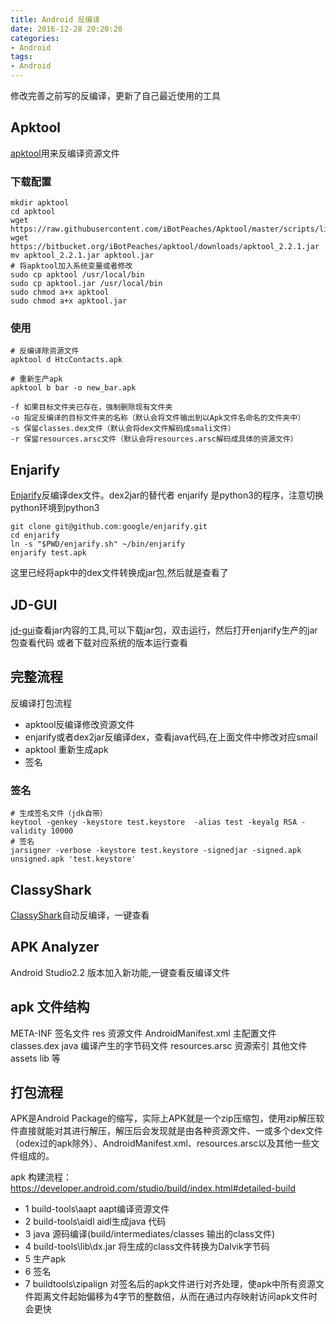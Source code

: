 ```yaml
---
title: Android 反编译
date: 2016-12-28 20:20:20
categories:
- Android
tags:
- Android
---
```


修改完善之前写的反编译，更新了自己最近使用的工具

<!--more-->

## Apktool
[apktool](https://ibotpeaches.github.io/Apktool/)用来反编译资源文件
### 下载配置
```
mkdir apktool
cd apktool
wget https://raw.githubusercontent.com/iBotPeaches/Apktool/master/scripts/linux/apktool
wget https://bitbucket.org/iBotPeaches/apktool/downloads/apktool_2.2.1.jar
mv apktool_2.2.1.jar apktool.jar
# 将apktool加入系统变量或者修改
sudo cp apktool /usr/local/bin
sudo cp apktool.jar /usr/local/bin
sudo chmod a+x apktool
sudo chmod a+x apktool.jar
```
### 使用
```
# 反编译除资源文件
apktool d HtcContacts.apk

# 重新生产apk
apktool b bar -o new_bar.apk

-f 如果目标文件夹已存在，强制删除现有文件夹
-o 指定反编译的目标文件夹的名称（默认会将文件输出到以Apk文件名命名的文件夹中）
-s 保留classes.dex文件（默认会将dex文件解码成smali文件）
-r 保留resources.arsc文件（默认会将resources.arsc解码成具体的资源文件）
```

## Enjarify
[Enjarify](https://github.com/google/enjarify)反编译dex文件。dex2jar的替代者
enjarify 是python3的程序，注意切换python环境到python3
```
git clone git@github.com:google/enjarify.git
cd enjarify
ln -s "$PWD/enjarify.sh" ~/bin/enjarify
enjarify test.apk
```
这里已经将apk中的dex文件转换成jar包,然后就是查看了
## JD-GUI
[jd-gui](http://jd.benow.ca/)查看jar内容的工具,可以下载jar包，双击运行，然后打开enjarify生产的jar包查看代码
或者下载对应系统的版本运行查看

## 完整流程
反编译打包流程
- apktool反编译修改资源文件
- enjarify或者dex2jar反编译dex，查看java代码,在上面文件中修改对应smail
- apktool 重新生成apk
- 签名
### 签名
```
# 生成签名文件（jdk自带）
keytool -genkey -keystore test.keystore  -alias test -keyalg RSA -validity 10000
# 签名
jarsigner -verbose -keystore test.keystore -signedjar -signed.apk unsigned.apk 'test.keystore'
```

## ClassyShark
[ClassyShark](https://github.com/google/android-classyshark)自动反编译，一键查看
## APK Analyzer
Android Studio2.2 版本加入新功能,一键查看反编译文件


## apk 文件结构

 META-INF 签名文件
 res 资源文件
 AndroidManifest.xml 主配置文件
 classes.dex java 编译产生的字节码文件
 resources.arsc 资源索引
 其他文件 assets lib 等

## 打包流程
APK是Android Package的缩写，实际上APK就是一个zip压缩包，使用zip解压软件直接就能对其进行解压，解压后会发现就是由各种资源文件、一或多个dex文件（odex过的apk除外）、AndroidManifest.xml、resources.arsc以及其他一些文件组成的。

apk 构建流程：https://developer.android.com/studio/build/index.html#detailed-build
- 1 build-tools\aapt aapt编译资源文件
- 2 build-tools\aidl aidl生成java 代码
- 3 java 源码编译(build/intermediates/classes 输出的class文件)
- 4 build-tools\lib\dx.jar 将生成的class文件转换为Dalvik字节码
- 5 生产apk
- 6 签名
- 7 buildtools\zipalign 对签名后的apk文件进行对齐处理，使apk中所有资源文件距离文件起始偏移为4字节的整数倍，从而在通过内存映射访问apk文件时会更快
